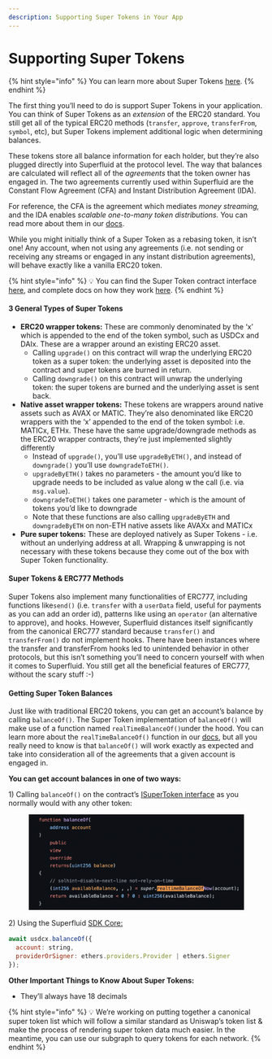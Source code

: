 ```yaml
---
description: Supporting Super Tokens in Your App
---
```


# Supporting Super Tokens

{% hint style="info" %}
You can learn more about Super Tokens [here](../../../developers/super-tokens/).&#x20;
{% endhint %}

The first thing you’ll need to do is support Super Tokens in your application. You can think of Super Tokens as an _extension_ of the ERC20 standard. You still get all of the typical ERC20 methods (`transfer`, `approve`, `transferFrom`, `symbol`, etc), but Super Tokens implement additional logic when determining balances.

These tokens store all balance information for each holder, but they’re also plugged directly into Superfluid at the protocol level. The way that balances are calculated will reflect all of the _agreements_ that the token owner has engaged in. The two agreements currently used within Superfluid are the Constant Flow Agreement (CFA) and Instant Distribution Agreement (IDA).

For reference, the CFA is the agreement which mediates _money streaming,_ and the IDA enables _scalable one-to-many token distributions._ You can read more about them in our [docs](https://docs.superfluid.finance/superfluid/protocol-overview/in-depth-overview/super-agreements).

While you might initially think of a Super Token as a rebasing token, it isn’t one! Any account, when not using any agreements (i.e. not sending or receiving any streams or engaged in any instant distribution agreements), will behave exactly like a vanilla ERC20 token.

{% hint style="info" %}
💡 You can find the Super Token contract interface [here](https://github.com/superfluid-finance/protocol-monorepo/blob/dev/packages/ethereum-contracts/contracts/interfaces/superfluid/ISuperToken.sol), and complete docs on how they work [here](https://docs.superfluid.finance/superfluid/protocol-overview/in-depth-overview/super-tokens).
{% endhint %}

#### 3 General Types of Super Tokens

* **ERC20 wrapper tokens:** These are commonly denominated by the ‘x’ which is appended to the end of the token symbol, such as USDCx and DAIx. These are a wrapper around an existing ERC20 asset.
  * Calling `upgrade()` on this contract will wrap the underlying ERC20 token as a super token: the underlying asset is deposited into the contract and super tokens are burned in return.
  * Calling `downgrade()` on this contract will unwrap the underlying token: the super tokens are burned and the underlying asset is sent back.
* **Native asset wrapper tokens:** These tokens are wrappers around native assets such as AVAX or MATIC. They’re also denominated like ERC20 wrappers with the ‘x’ appended to the end of the token symbol: i.e. MATICx, ETHx. These have the same upgrade/downgrade methods as the ERC20 wrapper contracts, they’re just implemented slightly differently
  * Instead of `upgrade()`, you’ll use `upgradeByETH()`, and instead of `downgrade()` you’ll use `downgradeToETH()`.
  * `upgradeByETH()` takes no parameters - the amount you’d like to upgrade needs to be included as value along w the call (i.e. via `msg.value`).
  * `downgradeToETH()` takes one parameter - which is the amount of tokens you’d like to downgrade
  * Note that these functions are also calling `upgradeByETH` and `downgradeByETH` on non-ETH native assets like AVAXx and MATICx
* **Pure super tokens:** These are deployed natively as Super Tokens - i.e. without an underlying address at all. Wrapping & unwrapping is not necessary with these tokens because they come out of the box with Super Token functionality.

#### Super Tokens & ERC777 Methods

Super Tokens also implement many functionalities of ERC777, including functions like`send()` (i.e. `transfer` with a `userData` field, useful for payments as you can add an order id), patterns like using an `operator` (an alternative to approve), and hooks. However, Superfluid distances itself significantly from the canonical ERC777 standard because `transfer()` and `transferFrom()` do not implement hooks. There have been instances where the transfer and transferFrom hooks led to unintended behavior in other protocols, but this isn’t something you’ll need to concern yourself with when it comes to Superfluid. You still get all the beneficial features of ERC777, without the scary stuff :-)

#### Getting Super Token Balances

Just like with traditional ERC20 tokens, you can get an account’s balance by calling `balanceOf()`. The Super Token implementation of `balanceOf()` will make use of a function named `realTimeBalanceOf()`under the hood. You can learn more about the `realTimeBalanceOf()` function in our [docs](https://docs.superfluid.finance/superfluid/protocol-overview/in-depth-overview/super-tokens#real-time-balance), but all you really need to know is that `balanceOf()` will work exactly as expected and take into consideration all of the agreements that a given account is engaged in.

**You can get account balances in one of two ways:**

1\) Calling `balanceOf()` on the contract’s [ISuperToken interface](https://github.com/superfluid-finance/protocol-monorepo/blob/dev/packages/ethereum-contracts/contracts/interfaces/superfluid/ISuperToken.sol) as you normally would with any other token:

<figure><img src="../../../.gitbook/assets/Screen Shot 2022-08-04 at 1.26.57 PM (1).png" alt=""><figcaption></figcaption></figure>

2\) Using the Superfluid [SDK Core:](https://docs.superfluid.finance/superfluid/developers/sdk-initialization/sdk-core/super-token-operations)

```jsx
await usdcx.balanceOf({
  account: string,
  providerOrSigner: ethers.providers.Provider | ethers.Signer
});
```

**Other Important Things to Know About Super Tokens:**

* They’ll always have 18 decimals

{% hint style="info" %}
💡 We’re working on putting together a canonical super token list which will follow a similar standard as Uniswap’s token list & make the process of rendering super token data much easier. In the meantime, you can use our subgraph to query tokens for each network.
{% endhint %}
